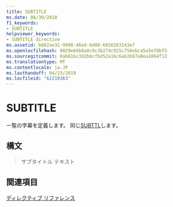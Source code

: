 ```yaml
---
title: SUBTITLE
ms.date: 08/30/2018
f1_keywords:
- SUBTITLE
helpviewer_keywords:
- SUBTITLE directive
ms.assetid: b882ae31-9998-46ed-bd88-6656263143e7
ms.openlocfilehash: 8029e66b8a8c9c3b274c925c756ebca5a5ef0bf5
ms.sourcegitcommit: 0ab61bc3d2b6cfbd52a16c6ab2b97a8ea1864f12
ms.translationtype: MT
ms.contentlocale: ja-JP
ms.lasthandoff: 04/23/2019
ms.locfileid: "62210363"
---
```

# <a name="subtitle"></a>SUBTITLE

一覧の字幕を定義します。 同じ[SUBTTL](../../assembler/masm/subttl.md)します。

## <a name="syntax"></a>構文

> サブタイトル テキスト

## <a name="see-also"></a>関連項目

[ディレクティブ リファレンス](../../assembler/masm/directives-reference.md)<br/>